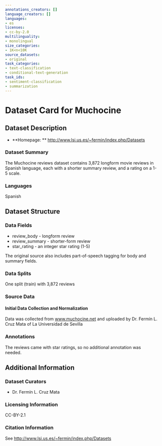 ```yaml
---
annotations_creators: []
language_creators: []
languages:
- es
licenses:
- cc-by-2.0
multilinguality:
- monolingual
size_categories:
- 1K<n<10K
source_datasets:
- original
task_categories:
- text-classification
- conditional-text-generation
task_ids:
- sentiment-classification
- summarization
---
```


# Dataset Card for Muchocine

## Dataset Description

- **Homepage: ** http://www.lsi.us.es/~fermin/index.php/Datasets

### Dataset Summary

The Muchocine reviews dataset contains 3,872 longform movie reviews in Spanish language,
each with a shorter summary review, and a rating on a 1-5 scale.

### Languages

Spanish

## Dataset Structure

### Data Fields

- review_body - longform review
- review_summary - shorter-form review
- star_rating - an integer star rating (1-5)

The original source also includes part-of-speech tagging for body and summary fields.

### Data Splits

One split (train) with 3,872 reviews

### Source Data

#### Initial Data Collection and Normalization

Data was collected from www.muchocine.net and uploaded by Dr. Fermín L. Cruz Mata
of La Universidad de Sevilla

### Annotations

The reviews came with star ratings, so no additional annotation was needed.

## Additional Information

### Dataset Curators

- Dr. Fermín L. Cruz Mata

### Licensing Information

CC-BY-2.1

### Citation Information

See http://www.lsi.us.es/~fermin/index.php/Datasets
